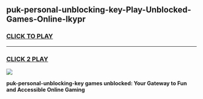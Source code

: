 
## puk-personal-unblocking-key-Play-Unblocked-Games-Online-lkypr
<h3>
<a href="https://premium76.site?title=puk-personal-unblocking-key&ref=25A">CLICK TO PLAY</a></h3>
<hr>

<h3>
<a href="https://premium76.site?title=puk-personal-unblocking-key&ref=25A">CLICK 2 PLAY</a>
  
</h3>

<a href="https://premium76.site?title=puk-personal-unblocking-key&ref=25A"><img src="https://clearcache.store/games.png"></a>


**puk-personal-unblocking-key games unblocked: Your Gateway to Fun and Accessible Online Gaming**
